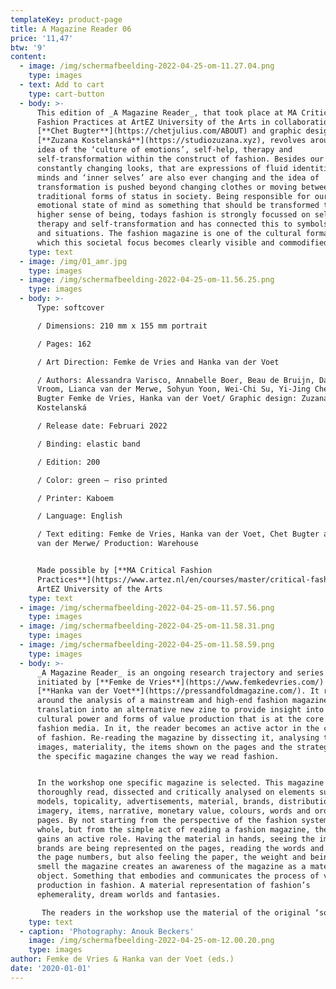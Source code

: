 ```yaml
---
templateKey: product-page
title: A Magazine Reader 06
price: '11,47'
btw: '9'
content:
  - image: /img/schermafbeelding-2022-04-25-om-11.27.04.png
    type: images
  - text: Add to cart
    type: cart-button
  - body: >-
      This edition of _A Magazine Reader_, that took place at MA Critical
      Fashion Practices at ArtEZ University of the Arts in collaboration with
      [**Chet Bugter**](https://chetjulius.com/ABOUT) and graphic designer
      [**Zuzana Kostelanská**](https://studiozuzana.xyz), revolves around the
      idea of the ‘culture of emotions’, self-help, therapy and
      self-transformation within the construct of fashion. Besides our
      constantly changing looks, that are expressions of fluid identities, our
      minds and ‘inner selves’ are also ever changing and the idea of
      transformation is pushed beyond changing clothes or moving between
      traditional forms of status in society. Being responsible for our own
      emotional state of mind as something that should be transformed to a
      higher sense of being, todays fashion is strongly focussed on self-care,
      therapy and self-transformation and has connected this to symbols, object
      and situations. The fashion magazine is one of the cultural formats in
      which this societal focus becomes clearly visible and commodified.
    type: text
  - image: /img/01_amr.jpg
    type: images
  - image: /img/schermafbeelding-2022-04-25-om-11.56.25.png
    type: images
  - body: >-
      Type: softcover

      / Dimensions: 210 mm x 155 mm portrait

      / Pages: 162

      / Art Direction: Femke de Vries and Hanka van der Voet

      / Authors: Alessandra Varisco, Annabelle Boer, Beau de Bruijn, Dalila de
      Vroom, Lianca van der Merwe, Sohyun Yoon, Wei-Chi Su, Yi-Jing Chen, Chet
      Bugter Femke de Vries, Hanka van der Voet/ Graphic design: Zuzana
      Kostelanská

      / Release date: Februari 2022

      / Binding: elastic band

      / Edition: 200

      / Color: green – riso printed

      / Printer: Kaboem

      / Language: English

      / Text editing: Femke de Vries, Hanka van der Voet, Chet Bugter and Lianca
      van der Merwe/ Production: Warehouse 


      Made possible by [**MA Critical Fashion
      Practices**](https://www.artez.nl/en/courses/master/critical-fashion-practices),
      ArtEZ University of the Arts
    type: text
  - image: /img/schermafbeelding-2022-04-25-om-11.57.56.png
    type: images
  - image: /img/schermafbeelding-2022-04-25-om-11.58.31.png
    type: images
  - image: /img/schermafbeelding-2022-04-25-om-11.58.59.png
    type: images
  - body: >-
      _A Magazine Reader_ is an ongoing research trajectory and series of zines
      initiated by [**Femke de Vries**](https://www.femkedevries.com/) and
      [**Hanka van der Voet**](https://pressandfoldmagazine.com/). It revolves
      around the analysis of a mainstream and high-end fashion magazine and its
      translation into an alternative new zine to provide insight into the
      cultural power and forms of value production that is at the core of
      fashion media. In it, the reader becomes an active actor in the construct
      of fashion. Re-reading the magazine by dissecting it, analysing the words,
      images, materiality, the items shown on the pages and the strategies of
      the specific magazine changes the way we read fashion.


      In the workshop one specific magazine is selected. This magazine is
      thoroughly read, dissected and critically analysed on elements such as
      models, topicality, advertisements, material, brands, distribution,
      imagery, items, narrative, monetary value, colours, words and order of
      pages. By not starting from the perspective of the fashion system as a
      whole, but from the simple act of reading a fashion magazine, the reader
      gains an active role. Having the material in hands, seeing the images, how
      brands are being represented on the pages, reading the words and tracing
      the page numbers, but also feeling the paper, the weight and being able to
      smell the magazine creates an awareness of the magazine as a material
      object. Something that embodies and communicates the process of value
      production in fashion. A material representation of fashion’s
      ephemerality, dream worlds and fantasies.

       The readers in the workshop use the material of the original ‘source magazine’ to create a new zine that provides insight into the cultural power and forms of value production that is at the core of fashion media. The existing material is elaborated on by connecting with other material (theories, visuals, artistic explorations). As such, A Magazine Reader focuses on the reader as an active participant – someone with agency rather than a passive consumer – in the process of creating fashion. Reading becomes making.
    type: text
  - caption: 'Photography: Anouk Beckers'
    image: /img/schermafbeelding-2022-04-25-om-12.00.20.png
    type: images
author: Femke de Vries & Hanka van der Voet (eds.)
date: '2020-01-01'
---
```



